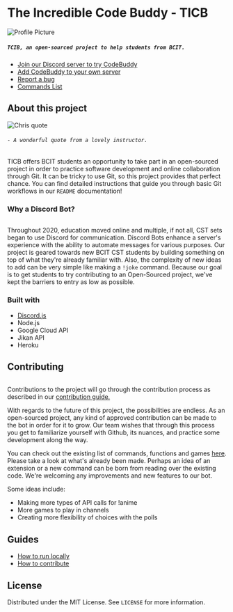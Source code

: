 # The Incredible Code Buddy - TICB

![Profile Picture](https://cdn.discordapp.com/attachments/820141818712293379/820685725585637416/unknown.png)

##### `TCIB, an open-sourced project to help students from BCIT.`

- [Join our Discord server to try CodeBuddy](https://discord.gg/bhy2aEje)
- [Add CodeBuddy to your own server](https://discord.com/api/oauth2/authorize?client_id=820358332103131166&permissions=0&scope=bot)
- [Report a bug](https://github.com/NoahMacRitchie/the-incredible-code-buddy/issues)
- [Commands List](https://github.com/NoahMacRitchie/the-incredible-code-buddy/blob/master/docs/commands.md)

## About this project
![Chris quote](https://cdn.discordapp.com/attachments/820141818712293379/820521479698513920/unknown.png)

###### `- A wonderful quote from a lovely instructor.`

TICB offers BCIT students an opportunity to take part in an open-sourced project in order to practice software development and online collaboration through Git. It can be tricky to use Git, so this project provides that perfect chance. You can find detailed instructions that guide you through basic Git workflows in our `README` documentation!

### Why a Discord Bot?
![<img src="image.png" width="100"/>](https://cdn.discordapp.com/attachments/820540696418189312/820690082301870130/unknown.png )

Throughout 2020, education moved online and multiple, if not all, CST sets began to use Discord for communication. Discord Bots enhance a server's experience with the ability to automate messages for various purposes. Our project is geared towards new BCIT CST students by building something on top of what they're already familiar with. Also, the complexity of new ideas to add can be very simple like making a `!joke` command. Because our goal is to get students to try contributing to an Open-Sourced project, we've kept the barriers to entry as low as possible.

### Built with
- [Discord.js](https://discordjs.guide/)
- Node.js
- Google Cloud API
- Jikan API
- Heroku

## Contributing
![<img src="image.png" width="100"/>](https://cdn.discordapp.com/attachments/820540696418189312/820554836730576896/unknown.png)

Contributions to the project will go through the contribution process as described in our [contribution guide.](docs/contribute.md)

With regards to the future of this project, the possibilities are endless. As an open-sourced project, any kind of approved contribution can be made to the bot in order for it to grow. Our team wishes that through this process you get to familiarize yourself with Github, its nuances, and practice some development along the way.

You can check out the existing list of commands, functions and games [here](https://github.com/NoahMacRitchie/the-incredible-code-buddy/blob/master/docs/commands.md). Please take a look at what's already been made. Perhaps an idea of an extension or a new command can be born from reading over the existing code. We're welcoming any improvements and new features to our bot.

Some ideas include:
- Making more types of API calls for !anime
- More games to play in channels
- Creating more flexibility of choices with the polls

## Guides

- [How to run locally](docs/run.md)
- [How to contribute](docs/contribute.md)


## License

Distributed under the MIT License. See `LICENSE` for more information.
